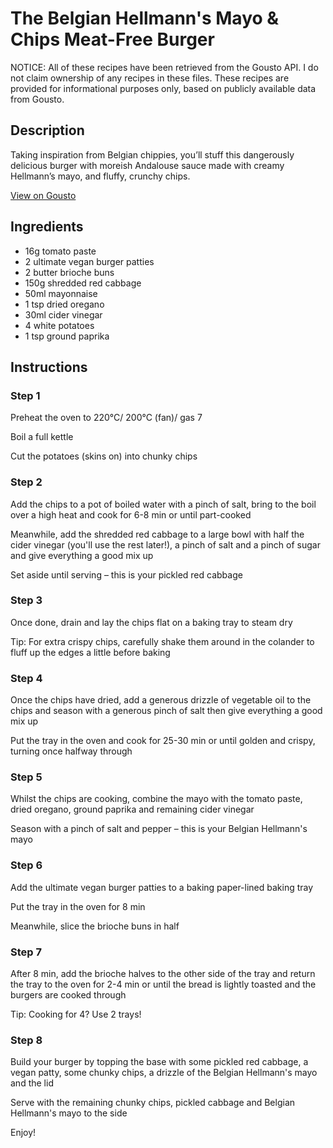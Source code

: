 # The Belgian Hellmann's Mayo & Chips Meat-Free Burger

NOTICE: All of these recipes have been retrieved from the Gousto API. I do not claim ownership of any recipes in these files. These recipes are provided for informational purposes only, based on publicly available data from Gousto.

## Description

Taking inspiration from Belgian chippies, you’ll stuff this dangerously delicious burger with moreish Andalouse sauce made with creamy Hellmann’s mayo, and fluffy, crunchy chips. 

[View on Gousto](https://www.gousto.co.uk/recipes/cookbook/the-belgian-hellmanns-mayo-chips-meat-free-burger)

## Ingredients

- 16g tomato paste
- 2 ultimate vegan burger patties
- 2 butter brioche buns
- 150g shredded red cabbage
- 50ml mayonnaise
- 1 tsp dried oregano 
- 30ml cider vinegar
- 4 white potatoes
- 1 tsp ground paprika

## Instructions


### Step 1

Preheat the oven to 220°C/ 200°C (fan)/ gas 7

Boil a full kettle

Cut the potatoes (skins on) into chunky chips


### Step 2

Add the chips to a pot of boiled water with a pinch of salt, bring to the boil over a high heat and cook for 6-8 min or until part-cooked

Meanwhile, add the shredded red cabbage to a large bowl with half the cider vinegar (you'll use the rest later!), a pinch of salt and a pinch of sugar and give everything a good mix up

Set aside until serving – this is your pickled red cabbage


### Step 3

Once done, drain and lay the chips flat on a baking tray to steam dry

Tip: For extra crispy chips, carefully shake them around in the colander to fluff up the edges a little before baking


### Step 4

Once the chips have dried, add a generous drizzle of vegetable oil to the chips and season with a generous pinch of salt then give everything a good mix up

Put the tray in the oven and cook for 25-30 min or until golden and crispy, turning once halfway through


### Step 5

Whilst the chips are cooking, combine the mayo with the tomato paste, dried oregano, ground paprika and remaining cider vinegar

Season with a pinch of salt and pepper – this is your Belgian Hellmann's mayo


### Step 6

Add the ultimate vegan burger patties to a baking paper-lined baking tray

Put the tray in the oven for 8 min

Meanwhile, slice the brioche buns in half


### Step 7

After 8 min, add the brioche halves to the other side of the tray and return the tray to the oven for 2-4 min or until the bread is lightly toasted and the burgers are cooked through

Tip: Cooking for 4? Use 2 trays!

### Step 8

Build your burger by topping the base with some pickled red cabbage, a vegan patty, some chunky chips, a drizzle of the Belgian Hellmann's mayo and the lid

Serve with the remaining chunky chips, pickled cabbage and Belgian Hellmann's mayo to the side

Enjoy!

